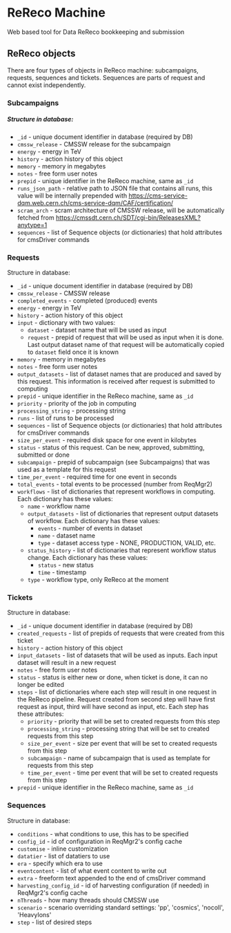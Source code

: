 # ReReco Machine
Web based tool for Data ReReco bookkeeping and submission

## ReReco objects

There are four types of objects in ReReco machine: subcampaigns, requests, sequences and tickets. Sequences are parts of request and cannot exist independently.

### Subcampaigns

##### Structure in database:
* `_id` - unique document identifier in database (required by DB)
* `cmssw_release` - CMSSW release for the subcampaign
* `energy` - energy in TeV
* `history` - action history of this object
* `memory` - memory in megabytes
* `notes` - free form user notes
* `prepid` - unique identifier in the ReReco machine, same as `_id`
* `runs_json_path` - relative path to JSON file that contains all runs, this value will be internally prepended with https://cms-service-dqm.web.cern.ch/cms-service-dqm/CAF/certification/
* `scram_arch` - scram architecture of CMSSW release, will be automatically fetched from https://cmssdt.cern.ch/SDT/cgi-bin/ReleasesXML?anytype=1
* `sequences` - list of Sequence objects (or dictionaries) that hold attributes for cmsDriver commands

### Requests

Structure in database:
* `_id` - unique document identifier in database (required by DB)
* `cmssw_release` - CMSSW release
* `completed_events` - completed (produced) events
* `energy` - energy in TeV
* `history` - action history of this object
* `input` - dictionary with two values:
    * `dataset` - dataset name that will be used as input
    * `request` - prepid of request that will be used as input when it is done. Last output dataset name of that request will be automatically copied to `dataset` field once it is known
* `memory` - memory in megabytes
* `notes` - free form user notes
* `output_datasets` - list of dataset names that are produced and saved by this request. This information is received after request is submitted to computing
* `prepid` - unique identifier in the ReReco machine, same as `_id`
* `priority` - priority of the job in computing
* `processing_string` - processing string
* `runs` - list of runs to be processed
* `sequences` - list of Sequence objects (or dictionaries) that hold attributes for cmsDriver commands
* `size_per_event` - required disk space for one event in kilobytes
* `status` - status of this request. Can be new, approved, submitting, submitted or done
* `subcampaign` - prepid of subcampaign (see Subcampaigns) that was used as a template for this request
* `time_per_event` - required time for one event in seconds
* `total_events` - total events to be processed (number from ReqMgr2)
* `workflows` - list of dictionaries that represent workflows in computing. Each dictionary has these values:
  * `name` - workflow name
  * `output_datasets` - list of dictionaries that represent output datasets of workflow. Each dictionary has these values:
    * `events` - number of events in dataset
    * `name` - dataset name
    * `type` - dataset access type - NONE, PRODUCTION, VALID, etc.
  * `status_history` - list of dictionaries that represent workflow status change. Each dictionary has these values:
    * `status` - new status
    * `time` - timestamp
  * `type` - workflow type, only ReReco at the moment

### Tickets

Structure in database:
* `_id` - unique document identifier in database (required by DB)
* `created_requests` - list of prepids of requests that were created from this ticket
* `history` - action history of this object
* `input_datasets` - list of datasets that will be used as inputs. Each input dataset will result in a new request
* `notes` - free form user notes
* `status` - status is either new or done, when ticket is done, it can no longer be edited
* `steps` - list of dictionaries where each step will result in one request in the ReReco pipeline. Request created from second step will have first request as input, third will have second as input, etc. Each step has these attributes:
    * `priority` - priority that will be set to created requests from this step
    * `processing_string` - processing string that will be set to created requests from this step
    * `size_per_event` - size per event that will be set to created requests from this step
    * `subcampaign` - name of subcampaign that is used as template for requests from this step
    * `time_per_event` - time per event that will be set to created requests from this step
* `prepid` - unique identifier in the ReReco machine, same as `_id`

### Sequences

Structure in database:
* `conditions` - what conditions to use, this has to be specified
* `config_id` - id of configuration in ReqMgr2's config cache
* `customise` - inline customization
* `datatier` - list of datatiers to use
* `era` - specify which era to use
* `eventcontent` - list of what event content to write out
* `extra` - freeform text appended to the end of cmsDriver command
* `harvesting_config_id` - id of harvesting configuration (if needed) in ReqMgr2's config cache
* `nThreads` - how many threads should CMSSW use
* `scenario` - scenario overriding standard settings: 'pp', 'cosmics', 'nocoll', 'HeavyIons'
* `step` - list of desired steps

